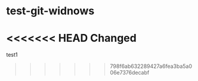 # test-git-widnows

<<<<<<< HEAD
Changed
=======
test1
>>>>>>> 798f6ab632289427a6fea3ba5a006e7376decabf
